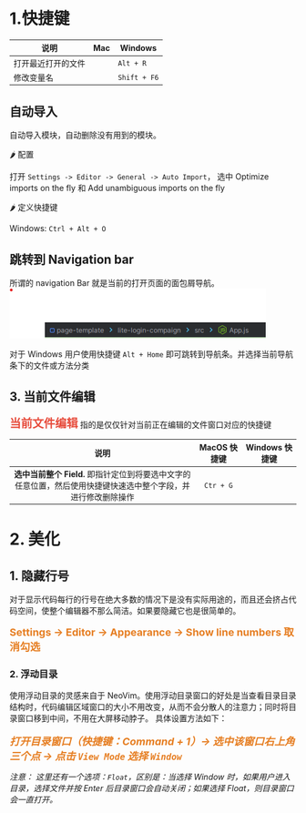 # 1.快捷键

| 说明               | Mac | Windows      |
| ------------------ | --- | ------------ |
| 打开最近打开的文件 |     | `Alt + R`    |
| 修改变量名         |     | `Shift + F6` |

## 自动导入

自动导入模块，自动删除没有用到的模块。

🌶️ 配置

打开 `Settings -> Editor -> General -> Auto Import`， 选中 Optimize imports on the fly 和 Add unambiguous imports on the fly

🌶️ 定义快捷键

Windows: `Ctrl + Alt + O`

## 跳转到 Navigation bar

所谓的 navigation Bar 就是当前的打开页面的面包屑导航。![image-navigation-bar](../../assets/images/img-navigation-bar.png)

对于 Windows 用户使用快捷键 `Alt + Home` 即可跳转到导航条。并选择当前导航条下的文件或方法分类

## 3. 当前文件编辑

<span style="font-size:1.25rem;color:#e74c3c;font-weight:bold;font-style:inherit">当前文件编辑</span> 指的是仅仅针对当前正在编辑的文件窗口对应的快捷键

|                                                   说明                                                    | MacOS 快捷键 | Windows 快捷键 |
| :-------------------------------------------------------------------------------------------------------: | :----------: | :------------: |
| **选中当前整个 Field.** 即指针定位到将要选中文字的任意位置，然后使用快捷键快速选中整个字段，并进行修改删除操作 |  `Ctr + G`   |                |

# 2. 美化

## 1. 隐藏行号

对于显示代码每行的行号在绝大多数的情况下是没有实际用途的，而且还会挤占代码空间，使整个编辑器不那么简洁。如果要隐藏它也是很简单的。

<span style="font-size:1.125rem;color:#e67e22;font-weight:bold">Settings -> Editor -> Appearance -> Show line numbers 取消勾选</span>

### 2. 浮动目录

使用浮动目录的灵感来自于 NeoVim。使用浮动目录窗口的好处是当查看目录目录结构时，代码编辑区域窗口的大小不用改变，从而不会分散人的注意力；同时将目录窗口移到中间，不用在大屏移动脖子。
具体设置方法如下：

<div style="margin-top: 1.2em"></div>

<span style="font-size:1.125rem;color:#e67e22;font-weight:bold;font-style:italic">打开目录窗口（快捷键：Command + 1）-> 选中该窗口右上角三个点 -> 点击 <code>View Mode</code> 选择 <code>Window</code></span>

_注意： 这里还有一个选项：`Float`，区别是：当选择 Window 时，如果用户进入目录，选择文件并按 Enter 后目录窗口会自动关闭；如果选择 Float，则目录窗口会一直打开。_
